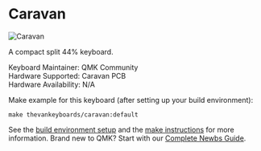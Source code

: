 # Caravan

![Caravan](https://i.imgur.com/psOWk3I.jpg)

A compact split 44% keyboard.

Keyboard Maintainer: QMK Community  
Hardware Supported: Caravan PCB  
Hardware Availability: N/A

Make example for this keyboard (after setting up your build environment):

    make thevankeyboards/caravan:default

See the [build environment setup](https://docs.qmk.fm/#/getting_started_build_tools) and the [make instructions](https://docs.qmk.fm/#/getting_started_make_guide) for more information. Brand new to QMK? Start with our [Complete Newbs Guide](https://docs.qmk.fm/#/newbs).
